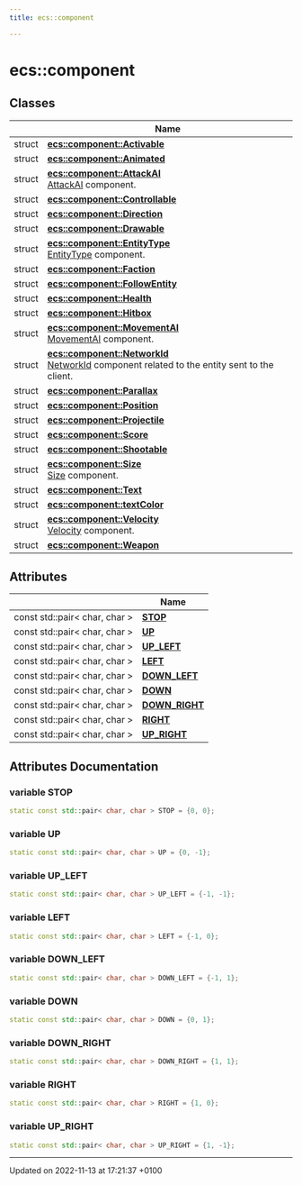 ```yaml
---
title: ecs::component

---
```


# ecs::component



## Classes

|                | Name           |
| -------------- | -------------- |
| struct | **[ecs::component::Activable](Classes/structecs_1_1component_1_1_activable.md)**  |
| struct | **[ecs::component::Animated](Classes/structecs_1_1component_1_1_animated.md)**  |
| struct | **[ecs::component::AttackAI](Classes/structecs_1_1component_1_1_attack_a_i.md)** <br>[AttackAI]() component.  |
| struct | **[ecs::component::Controllable](Classes/structecs_1_1component_1_1_controllable.md)**  |
| struct | **[ecs::component::Direction](Classes/structecs_1_1component_1_1_direction.md)**  |
| struct | **[ecs::component::Drawable](Classes/structecs_1_1component_1_1_drawable.md)**  |
| struct | **[ecs::component::EntityType](Classes/structecs_1_1component_1_1_entity_type.md)** <br>[EntityType]() component.  |
| struct | **[ecs::component::Faction](Classes/structecs_1_1component_1_1_faction.md)**  |
| struct | **[ecs::component::FollowEntity](Classes/structecs_1_1component_1_1_follow_entity.md)**  |
| struct | **[ecs::component::Health](Classes/structecs_1_1component_1_1_health.md)**  |
| struct | **[ecs::component::Hitbox](Classes/structecs_1_1component_1_1_hitbox.md)**  |
| struct | **[ecs::component::MovementAI](Classes/structecs_1_1component_1_1_movement_a_i.md)** <br>[MovementAI]() component.  |
| struct | **[ecs::component::NetworkId](Classes/structecs_1_1component_1_1_network_id.md)** <br>[NetworkId]() component related to the entity sent to the client.  |
| struct | **[ecs::component::Parallax](Classes/structecs_1_1component_1_1_parallax.md)**  |
| struct | **[ecs::component::Position](Classes/structecs_1_1component_1_1_position.md)**  |
| struct | **[ecs::component::Projectile](Classes/structecs_1_1component_1_1_projectile.md)**  |
| struct | **[ecs::component::Score](Classes/structecs_1_1component_1_1_score.md)**  |
| struct | **[ecs::component::Shootable](Classes/structecs_1_1component_1_1_shootable.md)**  |
| struct | **[ecs::component::Size](Classes/structecs_1_1component_1_1_size.md)** <br>[Size]() component.  |
| struct | **[ecs::component::Text](Classes/structecs_1_1component_1_1_text.md)**  |
| struct | **[ecs::component::textColor](Classes/structecs_1_1component_1_1text_color.md)**  |
| struct | **[ecs::component::Velocity](Classes/structecs_1_1component_1_1_velocity.md)** <br>[Velocity]() component.  |
| struct | **[ecs::component::Weapon](Classes/structecs_1_1component_1_1_weapon.md)**  |

## Attributes

|                | Name           |
| -------------- | -------------- |
| const std::pair< char, char > | **[STOP](Namespaces/namespaceecs_1_1component.md#variable-stop)**  |
| const std::pair< char, char > | **[UP](Namespaces/namespaceecs_1_1component.md#variable-up)**  |
| const std::pair< char, char > | **[UP_LEFT](Namespaces/namespaceecs_1_1component.md#variable-up-left)**  |
| const std::pair< char, char > | **[LEFT](Namespaces/namespaceecs_1_1component.md#variable-left)**  |
| const std::pair< char, char > | **[DOWN_LEFT](Namespaces/namespaceecs_1_1component.md#variable-down-left)**  |
| const std::pair< char, char > | **[DOWN](Namespaces/namespaceecs_1_1component.md#variable-down)**  |
| const std::pair< char, char > | **[DOWN_RIGHT](Namespaces/namespaceecs_1_1component.md#variable-down-right)**  |
| const std::pair< char, char > | **[RIGHT](Namespaces/namespaceecs_1_1component.md#variable-right)**  |
| const std::pair< char, char > | **[UP_RIGHT](Namespaces/namespaceecs_1_1component.md#variable-up-right)**  |



## Attributes Documentation

### variable STOP

```cpp
static const std::pair< char, char > STOP = {0, 0};
```


### variable UP

```cpp
static const std::pair< char, char > UP = {0, -1};
```


### variable UP_LEFT

```cpp
static const std::pair< char, char > UP_LEFT = {-1, -1};
```


### variable LEFT

```cpp
static const std::pair< char, char > LEFT = {-1, 0};
```


### variable DOWN_LEFT

```cpp
static const std::pair< char, char > DOWN_LEFT = {-1, 1};
```


### variable DOWN

```cpp
static const std::pair< char, char > DOWN = {0, 1};
```


### variable DOWN_RIGHT

```cpp
static const std::pair< char, char > DOWN_RIGHT = {1, 1};
```


### variable RIGHT

```cpp
static const std::pair< char, char > RIGHT = {1, 0};
```


### variable UP_RIGHT

```cpp
static const std::pair< char, char > UP_RIGHT = {1, -1};
```





-------------------------------

Updated on 2022-11-13 at 17:21:37 +0100